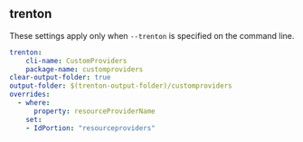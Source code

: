 ## trenton

These settings apply only when `--trenton` is specified on the command line.

``` yaml $(trenton)
trenton:
    cli-name: CustomProviders
    package-name: customproviders
clear-output-folder: true
output-folder: $(trenton-output-folder)/customproviders
overrides:
  - where:
      property: resourceProviderName
    set:
    - IdPortion: "resourceproviders"
```
